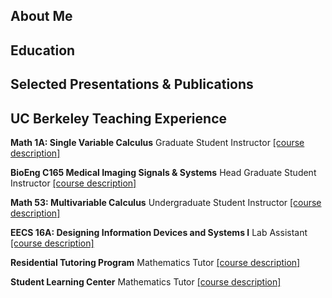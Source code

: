 ## About Me

## Education

## Selected Presentations & Publications

## UC Berkeley Teaching Experience 
**Math 1A: Single Variable Calculus** Graduate Student Instructor [[course description]](https://classes.berkeley.edu/content/2023-spring-math-1a-001-lec-001)

**BioEng C165 Medical Imaging Signals & Systems** Head Graduate Student Instructor [[course description]](https://classes.berkeley.edu/content/2022-fall-bioeng-c165-001-lec-001)

**Math 53: Multivariable Calculus** Undergraduate Student Instructor [[course description]](https://classes.berkeley.edu/content/2022-spring-math-53-002-lec-002)

**EECS 16A: Designing Information Devices and Systems I** Lab Assistant [[course description]](https://classes.berkeley.edu/content/2021-fall-eecs-16a-001-lec-001)

**Residential Tutoring Program** Mathematics Tutor [[course description]](https://reslife.berkeley.edu/academics/academic-support/#:~:text=Online%20tutoring%20is%20offered%20Sundays,within%20their%20unit%20of%20residence.)

**Student Learning Center** Mathematics Tutor [[course description]](https://slc.berkeley.edu/programs/mathematics-and-statistics/courses-supported)
